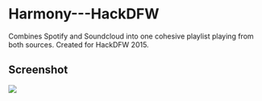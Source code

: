 # Harmony---HackDFW
Combines Spotify and Soundcloud into one cohesive playlist playing from both sources. Created for HackDFW 2015.

## Screenshot
<img src="http://challengepost-s3-challengepost.netdna-ssl.com/photos/production/software_photos/000/222/885/datas/gallery.jpg"/>
